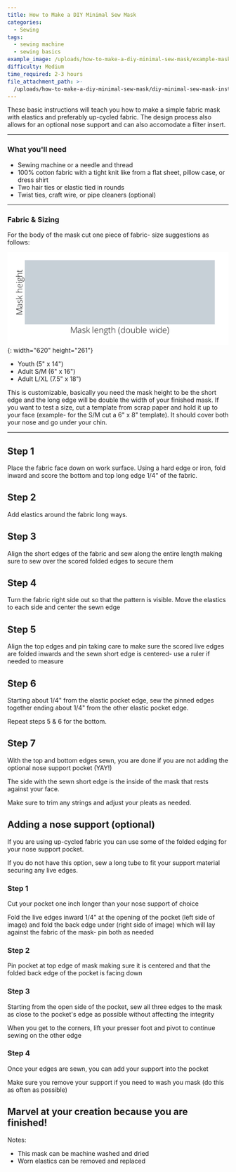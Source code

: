 ```yaml
---
title: How to Make a DIY Minimal Sew Mask
categories:
  - Sewing
tags:
  - sewing machine
  - sewing basics
example_image: /uploads/how-to-make-a-diy-minimal-sew-mask/example-mask-image.png
difficulty: Medium
time_required: 2-3 hours
file_attachment_path: >-
  /uploads/how-to-make-a-diy-minimal-sew-mask/diy-minimal-sew-mask-instructions.pdf
---
```


These basic instructions will teach you how to make a simple fabric mask with elastics and preferably up-cycled fabric. The design process also allows for an optional nose support and can also accomodate a filter insert.

---

### What you'll need

* Sewing machine or a needle and thread
* 100% cotton fabric with a tight knit like from a flat sheet, pillow case, or dress shirt
* Two hair ties or elastic tied in rounds
* Twist ties, craft wire, or pipe cleaners (optional)

---

### Fabric & Sizing

For the body of the mask cut one piece of fabric- size suggestions as follows:

![](/uploads/how-to-make-a-diy-minimal-sew-mask/fabric-size.png){: width="620" height="261"}

* Youth (5" x 14")
* Adult S/M (6" x 16")
* Adult L/XL (7.5" x 18")

This is customizable, basically you need the mask height to be the short edge and the long edge will be double the width of your finished mask. If you want to test a size, cut a template from scrap paper and hold it up to your face (example- for the S/M cut a 6" x 8" template). It should cover both your nose and go under your chin.

---

## Step 1

Place the fabric face down on work surface. Using a hard edge or iron, fold inward and score the bottom and top long edge 1/4" of the fabric.

## Step 2

Add elastics around the fabric long ways.

## Step 3

Align the short edges of the fabric and sew along the entire length making sure to sew over the scored folded edges to secure them

## Step 4

Turn the fabric right side out so that the pattern is visible. Move the elastics to each side and center the sewn edge

## Step 5

Align the top edges and pin taking care to make sure the scored live edges are folded inwards and the sewn short edge is centered- use a ruler if needed to measure

## Step 6

Starting about 1/4" from the elastic pocket edge, sew the pinned edges together ending about 1/4" from the other elastic pocket edge.

Repeat steps 5 & 6 for the bottom.

## Step 7

With the top and bottom edges sewn, you are done if you are not adding the optional nose support pocket (YAY\!)

The side with the sewn short edge is the inside of the mask that rests against your face.

Make sure to trim any strings and adjust your pleats as needed.

## Adding a nose support (optional)

If you are using up-cycled fabric you can use some of the folded edging for your nose support pocket.

If you do not have this option, sew a long tube to fit your support material securing any live edges.

### Step 1

Cut your pocket one inch longer than your nose support of choice

Fold the live edges inward 1/4" at the opening of the pocket (left side of image) and fold the back edge under (right side of image) which will lay against the fabric of the mask- pin both as needed

### Step 2

Pin pocket at top edge of mask making sure it is centered and that the folded back edge of the pocket is facing down

### Step 3

Starting from the open side of the pocket, sew all three edges to the mask as close to the pocket's edge as possible without affecting the integrity

When you get to the corners, lift your presser foot and pivot to continue sewing on the other edge

### Step 4

Once your edges are sewn, you can add your support into the pocket

Make sure you remove your support if you need to wash you mask (do this as often as possible)

## Marvel at your creation because you are finished\!

Notes:

* This mask can be machine washed and dried
* Worn elastics can be removed and replaced

